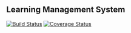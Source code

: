 ## Learning Management System

[![Build Status](https://travis-ci.org/andela-cganga/watch-n-learn.svg?branch=staging)](https://travis-ci.org/andela-cganga/watch-n-learn)
[![Coverage Status](https://coveralls.io/repos/github/andela-cganga/watch-n-learn/badge.svg?branch=staging)](https://coveralls.io/github/andela-cganga/watch-n-learn?branch=staging)